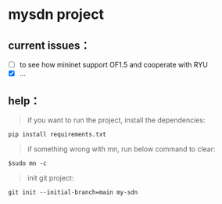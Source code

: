 # mysdn project

## current issues：

- [ ] to see how mininet support OF1.5 and cooperate with RYU
- [x] ...

## help：
> if you want to run the project, install the dependencies:

```
pip install requirements.txt
```



> if something wrong with mn, run below command to clear:

```
$sudo mn -c
```
> init git project:
```
git init --initial-branch=main my-sdn
```
